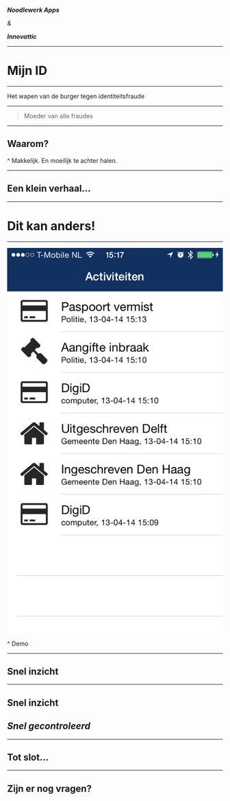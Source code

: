 
_**Noodlewerk Apps**_

*&*

_**Innovattic**_


---

# Mijn ID

---

Het wapen van de burger tegen identiteitsfraude

---

> Moeder van alle fraudes

---

## Waarom?

^ Makkelijk. En moeilijk te achter halen.

---

## Een klein verhaal...

---

# Dit kan anders!

---

![fit](image_3.png)

^ Demo

---

## Snel inzicht
 
---

## Snel inzicht
 
## *Snel gecontroleerd*

---

## Tot slot...

---

## Zijn er nog vragen?


